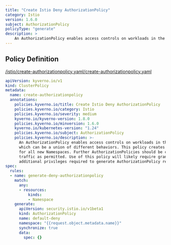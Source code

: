 ```yaml
---
title: "Create Istio Deny AuthorizationPolicy"
category: Istio
version: 1.6.0
subject: AuthorizationPolicy
policyType: "generate"
description: >
    An AuthorizationPolicy enables access controls on workloads in the mesh. It supports per-Namespace controls which can be a union of different behaviors. This policy creates a default deny AuthorizationPolicy for all new Namespaces. Further AuthorizationPolicies should be created to more granularly allow traffic as permitted. Use of this policy will likely require granting the Kyverno ServiceAccount additional privileges required to generate AuthorizationPolicy resources.
---
```


## Policy Definition
<a href="https://github.com/kyverno/policies/raw/main//istio/create-authorizationpolicy.yaml/create-authorizationpolicy.yaml" target="-blank">/istio/create-authorizationpolicy.yaml/create-authorizationpolicy.yaml</a>

```yaml
apiVersion: kyverno.io/v1
kind: ClusterPolicy
metadata:
  name: create-authorizationpolicy
  annotations:
    policies.kyverno.io/title: Create Istio Deny AuthorizationPolicy
    policies.kyverno.io/category: Istio
    policies.kyverno.io/severity: medium
    kyverno.io/kyverno-version: 1.8.0
    policies.kyverno.io/minversion: 1.6.0
    kyverno.io/kubernetes-version: "1.24"
    policies.kyverno.io/subject: AuthorizationPolicy
    policies.kyverno.io/description: >-
      An AuthorizationPolicy enables access controls on workloads in the mesh. It supports per-Namespace controls
      which can be a union of different behaviors. This policy creates a default deny AuthorizationPolicy
      for all new Namespaces. Further AuthorizationPolicies should be created to more granularly allow
      traffic as permitted. Use of this policy will likely require granting the Kyverno ServiceAccount
      additional privileges required to generate AuthorizationPolicy resources.
spec:
  rules:
  - name: generate-deny-authorizationpolicy
    match:
      any:
      - resources:
          kinds:
          - Namespace
    generate:
      apiVersion: security.istio.io/v1beta1
      kind: AuthorizationPolicy
      name: default-deny
      namespace: "{{request.object.metadata.name}}"
      synchronize: true
      data:
        spec: {}
```
